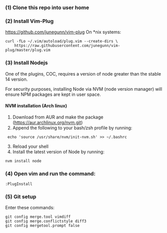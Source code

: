 ### (1) Clone this repo into user home

### (2) Install Vim-Plug
https://github.com/junegunn/vim-plug
On \*nix systems:
```
curl -fLo ~/.vim/autoload/plug.vim --create-dirs \
    https://raw.githubusercontent.com/junegunn/vim-plug/master/plug.vim
```

### (3) Install Nodejs
One of the plugins, COC, requires a version of node greater than the stable 14 version.

For security purposes, installing Node via NVM (node version manager) will ensure NPM packages are kept in user space.

#### NVM installation (Arch linux)
1. Download from AUR and make the package (https://aur.archlinux.org/nvm.git)
2. Append the following to your bash/zsh profile by running:
```
 echo 'source /usr/share/nvm/init-nvm.sh' >> ~/.bashrc
```
3. Reload your shell
4. Install the latest version of Node by running:
```
nvm install node
```

### (4) Open vim and run the command:
```
:PlugInstall
```

### (5) Git setup
Enter these commands:
```
git config merge.tool vimdiff
git config merge.conflictstyle diff3
git config mergetool.prompt false
```
